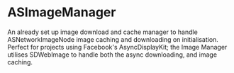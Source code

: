 # ASImageManager
An already set up image download and cache manager to handle ASNetworkImageNode image caching and downloading on initialisation. Perfect for projects using Facebook's AsyncDisplayKit; the Image Manager utilises SDWebImage to handle both the async downloading, and image caching.
